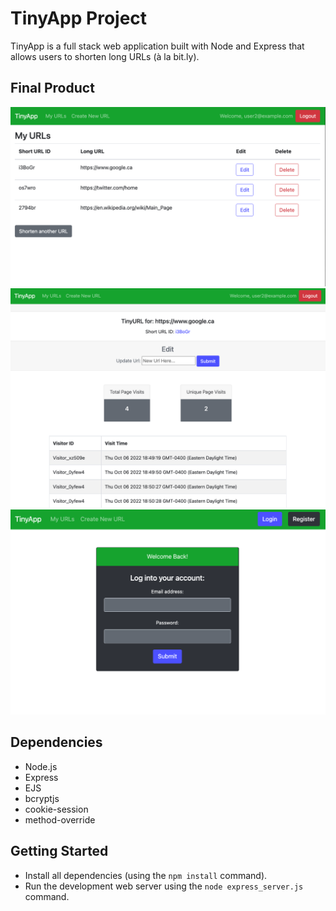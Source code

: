 # TinyApp Project

TinyApp is a full stack web application built with Node and Express that allows users to shorten long URLs (à la bit.ly).

## Final Product

!["Landing page"](https://github.com/jbuistjbuist/tinyapp/blob/main/docs/urls_page.png)
!["Page for each URL which provides the option to edit the URL, and displays information about total and unique visits to the URL"](https://github.com/jbuistjbuist/tinyapp/blob/main/docs/urls_show_page.png)
!["Login form to access account"](https://github.com/jbuistjbuist/tinyapp/blob/main/docs/login_page.png)

## Dependencies

- Node.js
- Express
- EJS
- bcryptjs
- cookie-session
- method-override

## Getting Started

- Install all dependencies (using the `npm install` command).
- Run the development web server using the `node express_server.js` command.